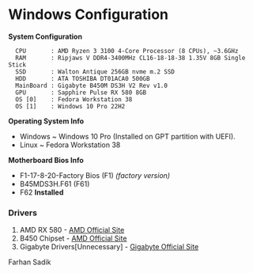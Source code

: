 # Windows Configuration

**System Configuration**

```
  CPU       : AMD Ryzen 3 3100 4-Core Processor (8 CPUs), ~3.6GHz
  RAM       : Ripjaws V DDR4-3400MHz CL16-18-18-38 1.35V 8GB Single Stick
  SSD       : Walton Antique 256GB nvme m.2 SSD 
  HDD       : ATA TOSHIBA DT01ACA0 500GB
  MainBoard : Gigabyte B450M DS3H V2 Rev v1.0
  GPU       : Sapphire Pulse RX 580 8GB
  OS [0]    : Fedora Workstation 38
  OS [1]    : Windows 10 Pro 22H2 
```

**Operating System Info**
 * Windows ~ Windows 10 Pro (Installed on GPT partition with UEFI). 
 * Linux ~ Fedora Workstation 38

**Motherboard Bios Info**

 * F1-17-8-20-Factory Bios (F1) *(factory version)*
 * B45MDS3H.F61 (F61)
 * F62 **Installed**

### Drivers 
1. AMD RX 580 - [AMD Official Site](https://www.amd.com/en/support/graphics/radeon-500-series/radeon-rx-500-series/radeon-rx-580)
2. B450 Chipset - [AMD Official Site](https://www.amd.com/en/support/chipsets/amd-socket-am4/b450)
3. Gigabyte Drivers[Unnecessary] - [Gigabyte Official Site](https://www.gigabyte.com/bd/Motherboard/B450M-DS3H-V2-rev-10/support#support-dl-driver)


Farhan Sadik <br>


